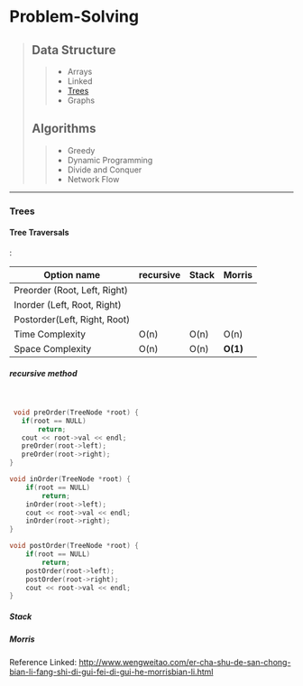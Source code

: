 # Problem-Solving

> ## Data Structure
> >* Arrays
> >* Linked
> >* [Trees](#Trees)
> >* Graphs
> >
> ## Algorithms 
> >* Greedy
> >* Dynamic Programming 
> >* Divide and Conquer 
> >* Network Flow

***

### <a name = "Trees"></a> Trees
  
  

<script src="https://gist.github.com/BiruLyu/5c16806addd9ff8c160d2f4ec9dad226.js"></script>




#### Tree Traversals
:

Option name         | recursive           | Stack     | Morris|
--------------------|------------------|-----------------------|---|
Preorder (Root, Left, Right) |    |    |
Inorder  (Left, Root, Right) |    |    |
Postorder(Left, Right, Root) |    |    |
Time Complexity      | O(n)  | O(n)    | O(n) |
Space Complexity     | O(n)    | O(n)  | **O(1)**|

  
 ##### <a name = "Preorder1"></a>recursive method
  
 ```c++
  void preOrder(TreeNode *root) {
    if(root == NULL)
        return;
    cout << root->val << endl;
    preOrder(root->left);
    preOrder(root->right);
}

```

```c++
void inOrder(TreeNode *root) {
    if(root == NULL)
        return;
    inOrder(root->left);
    cout << root->val << endl;
    inOrder(root->right);
}
```

```c++
void postOrder(TreeNode *root) {
    if(root == NULL)
        return;
    postOrder(root->left);
    postOrder(root->right);
    cout << root->val << endl;
}
```

 ##### <a name = "stack"></a>Stack
 ##### <a name = "morris"></a>Morris


Reference Linked: http://www.wengweitao.com/er-cha-shu-de-san-chong-bian-li-fang-shi-di-gui-fei-di-gui-he-morrisbian-li.html

